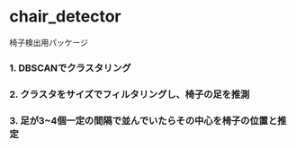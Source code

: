 # chair_detector

椅子検出用パッケージ

### 1. DBSCANでクラスタリング
### 2. クラスタをサイズでフィルタリングし、椅子の足を推測
### 3. 足が3~4個一定の間隔で並んでいたらその中心を椅子の位置と推定

